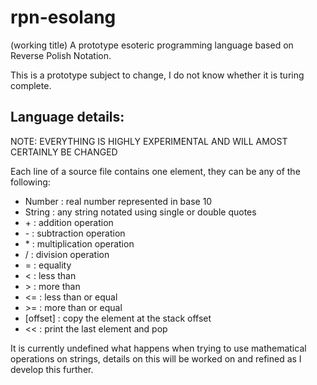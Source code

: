 # rpn-esolang
(working title)
A prototype esoteric programming language based on Reverse Polish Notation.

This is a prototype subject to change, I do not know whether it is turing complete.

## Language details:
NOTE: EVERYTHING IS HIGHLY EXPERIMENTAL AND WILL AMOST CERTAINLY BE CHANGED

Each line of a source file contains one element, they can be any of the following:

- Number : real number represented in base 10
- String : any string notated using single or double quotes
- \+ : addition operation
- \- : subtraction operation
- \* : multiplication operation
- / : division operation
- = : equality
- < : less than
- \> : more than
- <= : less than or equal
- \>= : more than or equal
- [offset] : copy the element at the stack offset
- << : print the last element and pop

It is currently undefined what happens when trying to use mathematical operations on strings, details on this will be worked on and refined as I develop this further.
